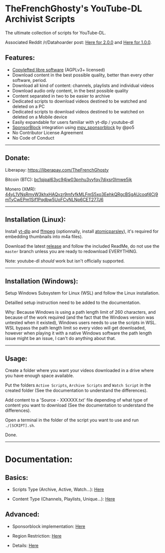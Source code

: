 # TheFrenchGhosty's YouTube-DL Archivist Scripts

The ultimate collection of scripts for YouTube-DL. 

Associated Reddit /r/Datahoarder post: [Here for 2.0.0](https://redd.it/h7q4nz) and [Here for 1.0.0](https://redd.it/dwhvq6).

## Features:

- [Copylefted libre software](https://github.com/TheFrenchGhosty/TheFrenchGhostys-YouTube-DL-Archivist-Scripts) (AGPLv3+ licensed)
- Download content in the best possible quality, better than every other software, period.
- Download all kind of content: channels, playlists and individual videos
- Download audio only content, in the best possible quality
- Content separated in two to be easier to archive
- Dedicated scripts to download videos destined to be watched and deleted on a PC
- Dedicated scripts to download videos destined to be watched on deleted on a Mobile device
- Easily expandable for users familiar with yt-dlp / youtube-dl
- [SponsorBlock](https://sponsor.ajay.app/) integration using [mpv_sponsorblock](https://github.com/po5/mpv_sponsorblock) by @po5
- No Contributor License Agreement
- No Code of Conduct

---

## Donate:

Liberapay: https://liberapay.com/TheFrenchGhosty

Bitcoin (BTC): [bc1qjpal63yc94jw03pnhu3vyfqv7djxsr0lmwe5jk](bitcoin:bc1qjpal63yc94jw03pnhu3vyfqv7djxsr0lmwe5jk)

Monero (XMR): [44yL1VNsRmvW3khxHAQvzr9mfyfkMLFmS5xo3EehkQRgcBSgAUcoqf4Cj9mTyCwEPm1Sif1Pqdbw5UoFCvNLNp6CET277J6](monero:44yL1VNsRmvW3khxHAQvzr9mfyfkMLFmS5xo3EehkQRgcBSgAUcoqf4Cj9mTyCwEPm1Sif1Pqdbw5UoFCvNLNp6CET277J6)

---

## Installation (Linux):

Install [yt-dlp](https://github.com/pukkandan/yt-dlp) and [ffmpeg](https://www.ffmpeg.org/) (optionnally, install [atomicparsley](https://github.com/wez/atomicparsley)), it's required for embedding thumbnails into m4a files).

Download the latest [release](https://github.com/TheFrenchGhosty/TheFrenchGhostys-YouTube-DL-Archivist-Scripts/releases) and follow the included ReadMe, do not use the `master` branch unless you are ready to redownload EVERYTHING.

Note: youtube-dl *should* work but isn't officially supported.

---

## Installation (Windows):

Setup Windows Subsystem for Linux (WSL) and follow the Linux installation.

Detailled setup instruction need to be added to the documentation.

Why: Because Windows is using a path length limit of 260 characters, and because of the work required (and the fact that the Windows version was untested when it existed), Windows users needs to use the scripts in WSL. WSL bypass the path length limit so every video will get downloaded, however when playing it with a native Windows software the path length issue might be an issue, I can't do anything about that.

---

## Usage: 

Create a folder where you want your videos downloaded in a drive where you have enough space available.

Put the folders `Active Scripts`, `Archive Scripts` and `Watch Script` in the created folder (See the documentation to understand the differences).

Add content to a 'Source - XXXXXX.txt' file depending of what type of content you want to download (See the documentation to understand the differences).

Open a terminal in the folder of the script you want to use and run `./[SCRIPT].sh`.

Done.

---

# Documentation:

## Basics:

- Scripts Type (Archive, Active, Watch...): [Here](docs/Scripts-Type.md)

- Content Type (Channels, Playlists, Unique...): [Here](docs/Content-Type.md)

## Advanced:

- Sponsorblock implementation: [Here](docs/Sponsorblock.md)

- Region Restriction: [Here](docs/Region-Restriction.md)

- Details: [Here](docs/Details.md) 
